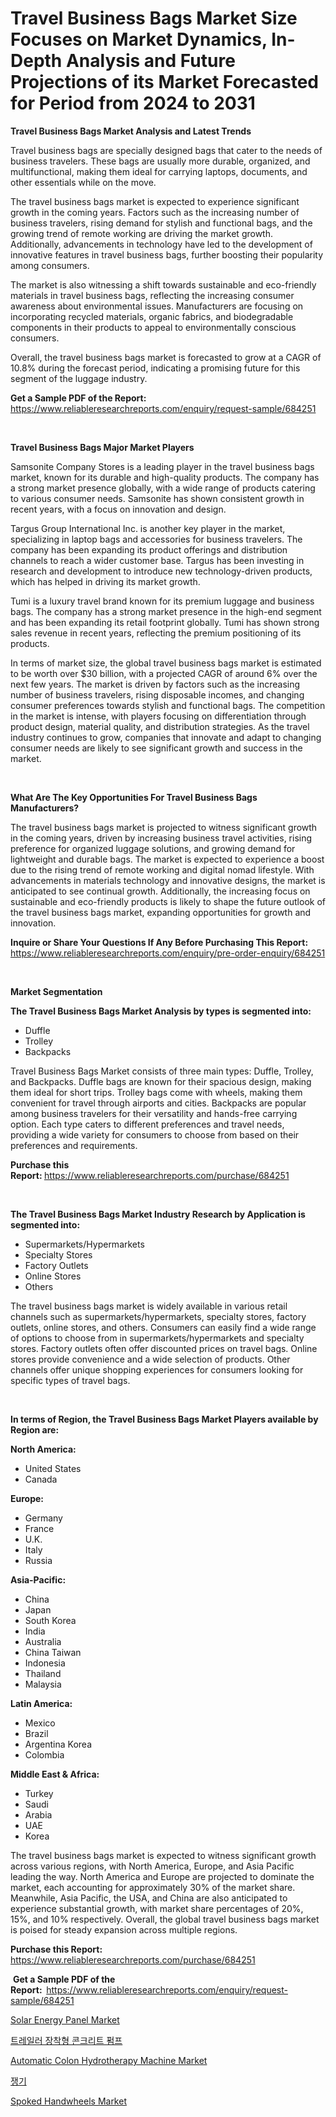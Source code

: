 <p><h1>Travel Business Bags Market Size Focuses on Market Dynamics, In-Depth Analysis and Future Projections of its Market Forecasted for Period from 2024 to 2031</h1></p><p><strong>Travel Business Bags Market Analysis and Latest Trends</strong></p>
<p><p>Travel business bags are specially designed bags that cater to the needs of business travelers. These bags are usually more durable, organized, and multifunctional, making them ideal for carrying laptops, documents, and other essentials while on the move.</p><p>The travel business bags market is expected to experience significant growth in the coming years. Factors such as the increasing number of business travelers, rising demand for stylish and functional bags, and the growing trend of remote working are driving the market growth. Additionally, advancements in technology have led to the development of innovative features in travel business bags, further boosting their popularity among consumers.</p><p>The market is also witnessing a shift towards sustainable and eco-friendly materials in travel business bags, reflecting the increasing consumer awareness about environmental issues. Manufacturers are focusing on incorporating recycled materials, organic fabrics, and biodegradable components in their products to appeal to environmentally conscious consumers.</p><p>Overall, the travel business bags market is forecasted to grow at a CAGR of 10.8% during the forecast period, indicating a promising future for this segment of the luggage industry.</p></p>
<p><strong>Get a Sample PDF of the Report:&nbsp;</strong> <a href="https://www.reliableresearchreports.com/enquiry/request-sample/684251">https://www.reliableresearchreports.com/enquiry/request-sample/684251</a></p>
<p>&nbsp;</p>
<p><strong>Travel Business Bags Major Market Players</strong></p>
<p><p>Samsonite Company Stores is a leading player in the travel business bags market, known for its durable and high-quality products. The company has a strong market presence globally, with a wide range of products catering to various consumer needs. Samsonite has shown consistent growth in recent years, with a focus on innovation and design.</p><p>Targus Group International Inc. is another key player in the market, specializing in laptop bags and accessories for business travelers. The company has been expanding its product offerings and distribution channels to reach a wider customer base. Targus has been investing in research and development to introduce new technology-driven products, which has helped in driving its market growth.</p><p>Tumi is a luxury travel brand known for its premium luggage and business bags. The company has a strong market presence in the high-end segment and has been expanding its retail footprint globally. Tumi has shown strong sales revenue in recent years, reflecting the premium positioning of its products.</p><p>In terms of market size, the global travel business bags market is estimated to be worth over $30 billion, with a projected CAGR of around 6% over the next few years. The market is driven by factors such as the increasing number of business travelers, rising disposable incomes, and changing consumer preferences towards stylish and functional bags. The competition in the market is intense, with players focusing on differentiation through product design, material quality, and distribution strategies. As the travel industry continues to grow, companies that innovate and adapt to changing consumer needs are likely to see significant growth and success in the market.</p></p>
<p>&nbsp;</p>
<p><strong>What Are The Key Opportunities For Travel Business Bags Manufacturers?</strong></p>
<p><p>The travel business bags market is projected to witness significant growth in the coming years, driven by increasing business travel activities, rising preference for organized luggage solutions, and growing demand for lightweight and durable bags. The market is expected to experience a boost due to the rising trend of remote working and digital nomad lifestyle. With advancements in materials technology and innovative designs, the market is anticipated to see continual growth. Additionally, the increasing focus on sustainable and eco-friendly products is likely to shape the future outlook of the travel business bags market, expanding opportunities for growth and innovation.</p></p>
<p><strong>Inquire or Share Your Questions If Any Before Purchasing This Report:</strong> <a href="https://www.reliableresearchreports.com/enquiry/pre-order-enquiry/684251">https://www.reliableresearchreports.com/enquiry/pre-order-enquiry/684251</a></p>
<p>&nbsp;</p>
<p><strong>Market Segmentation</strong></p>
<p><strong>The Travel Business Bags Market Analysis by types is segmented into:</strong></p>
<p><ul><li>Duffle</li><li>Trolley</li><li>Backpacks</li></ul></p>
<p><p>Travel Business Bags Market consists of three main types: Duffle, Trolley, and Backpacks. Duffle bags are known for their spacious design, making them ideal for short trips. Trolley bags come with wheels, making them convenient for travel through airports and cities. Backpacks are popular among business travelers for their versatility and hands-free carrying option. Each type caters to different preferences and travel needs, providing a wide variety for consumers to choose from based on their preferences and requirements.</p></p>
<p><strong>Purchase this Report:&nbsp;</strong><a href="https://www.reliableresearchreports.com/purchase/684251">https://www.reliableresearchreports.com/purchase/684251</a></p>
<p>&nbsp;</p>
<p><strong>The Travel Business Bags Market Industry Research by Application is segmented into:</strong></p>
<p><ul><li>Supermarkets/Hypermarkets</li><li>Specialty Stores</li><li>Factory Outlets</li><li>Online Stores</li><li>Others</li></ul></p>
<p><p>The travel business bags market is widely available in various retail channels such as supermarkets/hypermarkets, specialty stores, factory outlets, online stores, and others. Consumers can easily find a wide range of options to choose from in supermarkets/hypermarkets and specialty stores. Factory outlets often offer discounted prices on travel bags. Online stores provide convenience and a wide selection of products. Other channels offer unique shopping experiences for consumers looking for specific types of travel bags.</p></p>
<p>&nbsp;</p>
<p><strong>In terms of Region, the Travel Business Bags Market Players available by Region are:</strong></p>
<p>
    <p> <strong> North America: </strong>
        <ul>
            <li>United States</li>
            <li>Canada</li>
        </ul>
        </p> 
    <p> <strong> Europe: </strong>
        <ul>
            <li>Germany</li>
            <li>France</li>
            <li>U.K.</li>
            <li>Italy</li>
            <li>Russia</li>
        </ul>
        </p> 
    <p> <strong> Asia-Pacific: </strong>
        <ul>
            <li>China</li>
            <li>Japan</li>
            <li>South Korea</li>
            <li>India</li>
            <li>Australia</li>
            <li>China Taiwan</li>
            <li>Indonesia</li>
            <li>Thailand</li>
            <li>Malaysia</li>
        </ul>
        </p> 
    <p> <strong> Latin America: </strong>
        <ul>
            <li>Mexico</li>
            <li>Brazil</li>
            <li>Argentina Korea</li>
            <li>Colombia</li>
        </ul>
        </p> 
    <p> <strong> Middle East & Africa: </strong>
        <ul>
            <li>Turkey</li>
            <li>Saudi</li>
            <li>Arabia</li>
            <li>UAE</li>
            <li>Korea</li>
        </ul>
    </p>
    </p>
<p><p>The travel business bags market is expected to witness significant growth across various regions, with North America, Europe, and Asia Pacific leading the way. North America and Europe are projected to dominate the market, each accounting for approximately 30% of the market share. Meanwhile, Asia Pacific, the USA, and China are also anticipated to experience substantial growth, with market share percentages of 20%, 15%, and 10% respectively. Overall, the global travel business bags market is poised for steady expansion across multiple regions.</p></p>
<p><strong>Purchase this Report: </strong><a href="https://www.reliableresearchreports.com/purchase/684251">https://www.reliableresearchreports.com/purchase/684251</a></p>
<p>&nbsp;<strong>Get a Sample PDF of the Report:&nbsp;&nbsp;</strong><a href="https://www.reliableresearchreports.com/enquiry/request-sample/684251">https://www.reliableresearchreports.com/enquiry/request-sample/684251</a></p>
<p><strong></strong></p>
<p><p><a href="https://github.com/sonuprakash1/Market-Research-Report-List-1/blob/main/solar-energy-panel-market.md">Solar Energy Panel Market</a></p><p><a href="https://github.com/vsn7qpua81q/Market-Research-Report-List-1/blob/main/5466562186695.md">트레일러 장착형 콘크리트 펌프</a></p><p><a href="https://bubble-tree-ea4.notion.site/Automatic-Colon-Hydrotherapy-Machine-Market-Offers-Provide-Insightful-Data-for-the-Time-Period-from--e7bea488b4984b2bb8f106774053e9d7">Automatic Colon Hydrotherapy Machine Market</a></p><p><a href="https://github.com/trmesnao7959541/Market-Research-Report-List-1/blob/main/9301442186694.md">쟁기</a></p><p><a href="https://issuu.com/reportprime-2/docs/spoked-handwheels-market-size-2030.pptx">Spoked Handwheels Market</a></p></p>